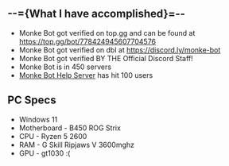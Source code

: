 --={What I have accomplished}=--
-
 - Monke Bot got verified on top.gg and can be found at https://top.gg/bot/778424945607704576
 - Monke Bot got verified on dbl at https://discord.ly/monke-bot
 - Monke Bot got verified BY THE Official Discord Staff!
 - Monke Bot is in 450 servers
 - [Monke Bot Help Server](https://discord.gg/HpEGNvur28) has hit 100 users

PC Specs
-
 - Windows 11
 - Motherboard - B450 ROG Strix
 - CPU - Ryzen 5 2600
 - RAM -  G Skill Ripjaws V 3600mghz
 - GPU - gt1030 :(
